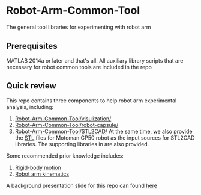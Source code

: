 # Robot-Arm-Common-Tool
The general tool libraries for experimenting with robot arm

## Prerequisites
MATLAB 2014a or later and that's all. All auxiliary library scripts that are necessary for robot common tools are included in the repo

## Quick review
This repo contains three components to help robot arm experimental analysis, including:
1. [Robot-Arm-Common-Tool/visulization/](https://github.com/intelligent-control-lab/Robot-Arm-Common-Tool/tree/master/visulization)
2. [Robot-Arm-Common-Tool/robot-capsule/](https://github.com/intelligent-control-lab/Robot-Arm-Common-Tool/tree/master/robot-capsule)
3. [Robot-Arm-Common-Tool/STL2CAD/](https://github.com/intelligent-control-lab/Robot-Arm-Common-Tool/tree/master/STL2CAD)
At the same time, we also provide the [STL](https://github.com/intelligent-control-lab/Robot-Arm-Common-Tool/tree/master/gp50stl) files for Motoman GP50 robot as the input sources for STL2CAD libraries. The supporting libraries in are also provided.

Some recommended prior knowledge includes:
1. [Rigid-body motion](https://en.wikipedia.org/wiki/Rigid_body)
2. [Robot arm kinematics](https://en.wikipedia.org/wiki/Robot_kinematics)


A background presentation slide for this repo can found [here](https://drive.google.com/open?id=1rZMQpULhYv8e-HjKwdnuN6flWwWYbb8n)
